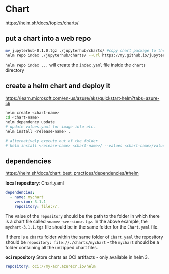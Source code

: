 # Chart

https://helm.sh/docs/topics/charts/

## put a chart into a web repo
```sh
mv jupyterhub-0.1.0.tgz ./jupyterhub/charts/ #copy chart package to the charts folder
helm repo index ./jupyterhub/charts/ --url https://my.github.io/jupyterhub/charts/ #create index.yaml
```
`helm repo index ...` will create the `index.yaml` file inside the `charts` directory

## create a helm chart and deploy it
https://learn.microsoft.com/en-us/azure/aks/quickstart-helm?tabs=azure-cli
```sh
helm create <chart-name>
cd <chart-name>
helm dependency update
# update values.yaml for image info etc.
helm install <release-name> .

# alternatively execute out of the folder
# helm install <release-name> <chart-name>/ --values <chart-name>/values.yaml
```

## dependencies
https://helm.sh/docs/chart_best_practices/dependencies/#helm

**local repository**: Chart.yaml
```yaml
dependencies:
  - name: mychart
    version: 3.1.1
    repository: file://.
```
The value of the `repository` should be the path to the folder in which there is a chart file called `<name>-<version>.tgz`.
In the above example, the `mychart-3.1.1.tgz` file should be in the same folder for the `Chart.yaml` file.

If there is a `charts` folder within the same folder of `Chart.yaml` the repository should be `repository: file://./charts/mychart` - the `mychart` should be a folder containing all the unzipped chart files. 

**oci repository**
Store charts as OCI artifacts - only available in helm 3.
```yaml
repository: oci://my-acr.azurecr.io/helm
```
